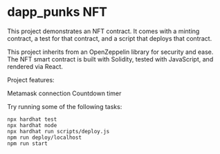 # dapp_punks NFT

This project demonstrates an NFT contract. It comes with a minting contract, a test for that contract, and a script that deploys that contract.

This project inherits from an OpenZeppelin library for security and ease. The NFT smart contract is built with Solidity, tested with JavaScript, and rendered via React.

Project features:

Metamask connection
Countdown timer

Try running some of the following tasks:

```shell
npx hardhat test
npx hardhat node
npx hardhat run scripts/deploy.js
npm run deploy/localhost
npm run start
```
